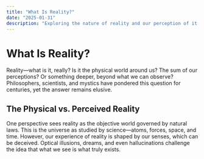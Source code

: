 ```yaml
---
title: "What Is Reality?"
date: "2025-01-31"
description: "Exploring the nature of reality and our perception of it."
---
```


# What Is Reality?

Reality—what is it, really? Is it the physical world around us? The sum of our perceptions? Or something deeper, beyond what we can observe? Philosophers, scientists, and mystics have pondered this question for centuries, yet the answer remains elusive.

## The Physical vs. Perceived Reality

One perspective sees reality as the objective world governed by natural laws. This is the universe as studied by science—atoms, forces, space, and time. However, our experience of reality is shaped by our senses, which can be deceived. Optical illusions, dreams, and even hallucinations challenge the idea that what we see is what truly exists.


